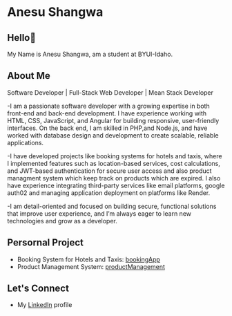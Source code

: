 
# Anesu Shangwa

## Hello👋
My Name is Anesu Shangwa, am a student at BYUI-Idaho.
## About Me
Software Developer | Full-Stack Web Developer | Mean Stack Developer

-I am a passionate software developer with a growing expertise in both front-end and back-end development. I have experience working with HTML, CSS, JavaScript, and Angular for building responsive, user-friendly interfaces. On the back end, I am skilled in PHP,and Node.js, and have worked with database design and development to create scalable, reliable applications.

-I have developed projects like booking systems for hotels and taxis, where I implemented features such as location-based services, cost calculations, and JWT-based authentication for secure user access and also product managment system which keep track on products which are expired. I also have experience integrating third-party services like email platforms, google auth02 and managing application deployment on platforms like Render.

-I am detail-oriented and focused on building secure, functional solutions that improve user experience, and I’m always eager to learn new technologies and grow as a developer.

## Persornal Project
- Booking System for Hotels and Taxis: [bookingApp](https://bookingapk.netlify.app)
- Product Management System: [productManagement](https://expire02.netlify.app)

## Let's Connect
- My [LinkedIn](https://zw.linkedin.com/in/anesu-shangwa) profile
